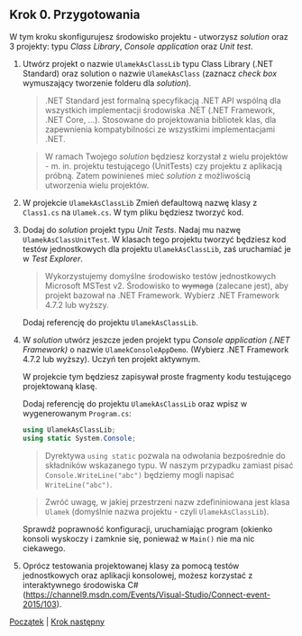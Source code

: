 ## Krok 0. Przygotowania ##

W tym kroku skonfigurujesz środowisko projektu - utworzysz _solution_ oraz 3 projekty: typu _Class Library_, _Console application_ oraz _Unit test_.

1. Utwórz projekt o nazwie `UlamekAsClassLib` typu Class Library (.NET Standard) oraz solution o nazwie `UlamekAsClass` (zaznacz _check box_ wymuszający tworzenie folderu dla _solution_).
    > .NET Standard jest formalną specyfikacją .NET API wspólną dla wszystkich implementacji środowiska .NET (.NET Framework, .NET Core, ...). Stosowane do projektowania bibliotek klas, dla zapewnienia kompatybilności ze wszystkimi implementacjami .NET.

    > W ramach Twojego _solution_ będziesz korzystał z wielu projektów - m. in. projektu testującego (UnitTests) czy projektu z aplikacją próbną. Zatem powinieneś mieć _solution_ z możliwością utworzenia wielu projektów.

2. W projekcie `UlamekAsClassLib` Zmień defaultową nazwę klasy z `Class1.cs` na `Ulamek.cs`. W tym pliku będziesz tworzyć kod.

3. Dodaj do _solution_ projekt typu *Unit Tests*. Nadaj mu nazwę `UlamekAsClassUnitTest`. W klasach tego projektu tworzyć będziesz kod testów jednostkowych dla projektu `UlamekAsClassLib`, zaś uruchamiać je w _Test Explorer_.
   > Wykorzystujemy domyślne środowisko testów jednostkowych Microsoft MSTest v2.
   > Środowisko to ~~wymaga~~ (zalecane jest), aby projekt bazował na .NET Framework. Wybierz .NET Framework 4.7.2 lub wyższy.

   Dodaj referencję do projektu `UlamekAsClassLib`.

4. W _solution_ utwórz jeszcze jeden projekt typu _Console application (.NET Framework)_
   o nazwie `UlamekConsoleAppDemo`. (Wybierz .NET Framework 4.7.2 lub wyższy). Uczyń ten projekt aktywnym.

   W projekcie tym będziesz zapisywał proste fragmenty kodu testującego projektowaną klasę.

   Dodaj referencję do projektu `UlamekAsClassLib` oraz wpisz w wygenerowanym `Program.cs`:

   ````csharp
   using UlamekAsClassLib;
   using static System.Console;
   ````

    > Dyrektywa `using static` pozwala na odwołania bezpośrednie do składników
    > wskazanego typu. W naszym przypadku zamiast pisać `Console.WriteLine("abc")` 
    > będziemy mogli napisać `WriteLine("abc")`.

    > Zwróć uwagę, w jakiej przestrzeni nazw zdefininiowana jest klasa `Ulamek` (domyślnie nazwa projektu - czyli `UlamekAsClassLib`).

   Sprawdź poprawność konfiguracji, uruchamiając program (okienko konsoli wyskoczy i zamknie się, ponieważ w `Main()` nie ma nic ciekawego.

5. Oprócz testowania projektowanej klasy za pomocą testów jednostkowych
   oraz aplikacji konsolowej, możesz korzystać z interaktywnego środowiska C# (<https://channel9.msdn.com/Events/Visual-Studio/Connect-event-2015/103>).

[Początek](README.md) | [Krok następny](step01.md)
